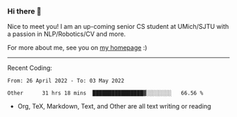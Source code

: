 ### Hi there 👋

Nice to meet you! I am an up-coming senior CS student at UMich/SJTU with a passion in NLP/Robotics/CV and more. 

For more about me, see you on [my homepage](https://jiayipan.me) :)

---

Recent Coding:
<!--START_SECTION:waka-->

```text
From: 26 April 2022 - To: 03 May 2022

Other      31 hrs 18 mins  ████████████████▓░░░░░░░░   66.56 %
```

<!--END_SECTION:waka-->
- Org, TeX, Markdown, Text, and Other are all text writing or reading
